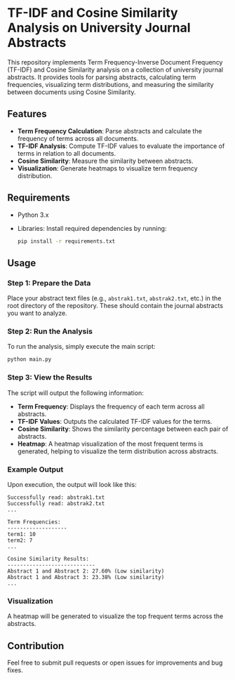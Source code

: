# TF-IDF and Cosine Similarity Analysis on University Journal Abstracts

This repository implements Term Frequency-Inverse Document Frequency (TF-IDF) and Cosine Similarity analysis on a collection of university journal abstracts. It provides tools for parsing abstracts, calculating term frequencies, visualizing term distributions, and measuring the similarity between documents using Cosine Similarity.

## Features

- **Term Frequency Calculation**: Parse abstracts and calculate the frequency of terms across all documents.
- **TF-IDF Analysis**: Compute TF-IDF values to evaluate the importance of terms in relation to all documents.
- **Cosine Similarity**: Measure the similarity between abstracts.
- **Visualization**: Generate heatmaps to visualize term frequency distribution.

## Requirements

- Python 3.x
- Libraries: Install required dependencies by running:

  ```bash
  pip install -r requirements.txt
  ```

## Usage

### Step 1: Prepare the Data
Place your abstract text files (e.g., `abstrak1.txt`, `abstrak2.txt`, etc.) in the root directory of the repository. These should contain the journal abstracts you want to analyze.

### Step 2: Run the Analysis
To run the analysis, simply execute the main script:

```bash
python main.py
```

### Step 3: View the Results
The script will output the following information:
- **Term Frequency**: Displays the frequency of each term across all abstracts.
- **TF-IDF Values**: Outputs the calculated TF-IDF values for the terms.
- **Cosine Similarity**: Shows the similarity percentage between each pair of abstracts.
- **Heatmap**: A heatmap visualization of the most frequent terms is generated, helping to visualize the term distribution across abstracts.

### Example Output
Upon execution, the output will look like this:

```
Successfully read: abstrak1.txt
Successfully read: abstrak2.txt
...

Term Frequencies:
-------------------
term1: 10
term2: 7
...

Cosine Similarity Results:
----------------------------
Abstract 1 and Abstract 2: 27.60% (Low similarity)
Abstract 1 and Abstract 3: 23.38% (Low similarity)
...
```

### Visualization
A heatmap will be generated to visualize the top frequent terms across the abstracts.

## Contribution
Feel free to submit pull requests or open issues for improvements and bug fixes.

